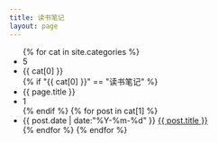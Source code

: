 ```yaml
---
title: 读书笔记
layout: page
---
```


<ul class="listing2">
{% for cat in site.categories %}
        <li class="listing-seperator" id="5">5</li>
        <li class="listing-seperator" id="{{ cat[0] }}">{{ cat[0] }}</li>
        {% if "{{ cat[0] }}" == "读书笔记" %}
        <li class="listing-seperator" id="{{ page.title }}">{{ page.title }}</li>
        <li class="listing-seperator" id="1">1</li>
        {% endif %}
        {% for post in cat[1] %}
            <li class="listing-item">
            <time datetime="{{ post.date | date:"%Y-%m-%d" }}">{{ post.date | date:"%Y-%m-%d" }}</time>
            <a href="{{ post.url }}" title="{{ post.title }}">{{ post.title }}</a>
        </li>
        {% endfor %}
{% endfor %}
</ul>

<script src="/media/js/jquery.tagcloud.js" type="text/javascript" charset="utf-8"></script> 
<script language="javascript">
$.fn.tagcloud.defaults = {
    size: {start: 1, end: 1, unit: 'em'},
      color: {start: '#f8e0e6', end: '#ff3333'}
};

$(function () {
    $('#tag_cloud a').tagcloud();
});
</script>
